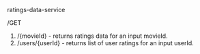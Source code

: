 ratings-data-service

/GET
  1. /{movieId} - returns ratings data for an input movieId.
  2. /users/{userId} - returns list of user ratings for an input userId.
